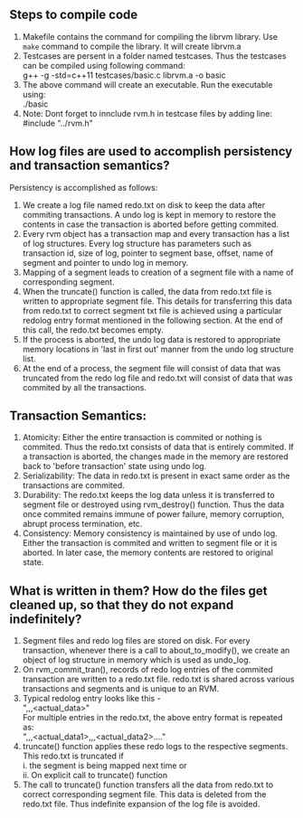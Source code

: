 ## Steps to compile code
1) 	Makefile contains the command for compiling the librvm library. Use `make` command to compile the library. It will create librvm.a  
2) 	Testcases are persent in a folder named testcases. Thus the testcases can be compiled using following command:  
      g++ -g -std=c++11 testcases/basic.c librvm.a -o basic  
3) 	The above command will create an executable. Run the executable using:  
      ./basic  
4) 	Note: Dont forget to innclude rvm.h in testcase files by adding line: #include "../rvm.h"  

## How log files are used to accomplish persistency and transaction semantics?  
Persistency is accomplished as follows:  
1)	We create a log file named redo.txt on disk to keep the data after commiting transactions. A undo log is kept in memory to restore the contents in case the transaction is aborted before getting commited.  
2)	Every rvm object has a transaction map and every transaction has a list of log structures. Every log structure has parameters such as transaction id, size of log, pointer to segment base, offset, name of segment and pointer to undo log in memory.  
3)	Mapping of a segment leads to creation of a segment file with a name of corresponding segment.  
4)	When the truncate() function is called, the data from redo.txt file is written to appropriate segment file. This details for transferring this data from redo.txt to correct segment txt file is achieved using a particular redolog entry format mentioned in the following section. At the end of this call, the redo.txt becomes empty.  
5)	If the process is aborted, the undo log data is restored to appropriate memory locations in 'last in first out' manner from the undo log structure list.  
6)	At the end of a process, the segment file will consist of data that was truncated from the redo log file and redo.txt will consist of data that was commited by all the transactions.  

## Transaction Semantics:
1)	Atomicity: Either the entire transaction is commited or nothing is commited. Thus the redo.txt consists of data that is entirely commited. If a transaction is aborted, the changes made in the memory are restored back to 'before transaction' state using undo log.  
2)	Serializability: The data in redo.txt is present in exact same order as the transactions are commited.  
3)	Durability:	The redo.txt keeps the log data unless it is transferred to segment file or destroyed using rvm_destroy() function. Thus the data once commited remains immune of power failure, memory corruption, abrupt process termination, etc.  
4)	Consistency: Memory consistency is maintained by use of undo log. Either the transaction is commited and written to segment file or it is aborted. In later case, the memory contents are restored to original state.  

## What is written in them? How do the files get cleaned up, so that they do not expand indefinitely?

1) 	Segment files and redo log files are stored on disk. For every transaction, whenever there is a call to about_to_modify(), we create an object of log structure in memory which is used as undo_log.  
2)	On rvm_commit_tran(), records of redo log entries of the commited transaction are written to a redo.txt file. redo.txt is shared across various transactions and segments and is unique to an RVM.  
3)	Typical redolog entry looks like this -  
    "<segname>,<offset>,<size>,<actual_data>"  
    For multiple entries in the redo.txt, the above entry format is repeated as:  
    "<segname1>,<offset1>,<size1>,<actual_data1><segname2>,<offset2>,<size2>,<actual_data2>...."  
4)	truncate() function applies these redo logs to the respective segments. This redo.txt is truncated if   
    i. the segment is being mapped next time or   
    ii. On explicit call to truncate() function  
5)	The call to truncate() function transfers all the data from redo.txt to correct corresponding segment file. This data is deleted from the redo.txt file. Thus indefinite expansion of the log file is avoided.  